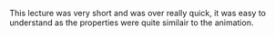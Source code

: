 This lecture was very short and was over really quick, it was easy to understand as the properties were quite similair to the animation.